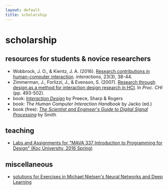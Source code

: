 ```yaml
---
layout: default
title: scholarship
---
```


# scholarship

## resources for students & novice researchers

- Wobbrock, J. O., & Kientz, J. A. (2016). [Research contributions in human-computer interaction](https://interactions.acm.org/archive/view/may-june-2016/research-contribution-in-human-computer-interaction). *interactions*, 23(3), 38-44.
- Zimmerman, J., Forlizzi, J., & Evenson, S. (2007). [Research through design as a method for interaction design research in HCI](http://dl.acm.org/citation.cfm?id=1240704). In *Proc. CHI* (pp. 493-502).
- book: *[Interaction Design](http://www.id-book.com/)* by Preece, Sharp & Rogers
- book: *The Human Computer Interaction Handbook* by Jacko (ed.)
- book (free): *[The Scientist and Engineer's Guide to Digital Signal Processing](http://www.dspguide.com/)* by Smith

## teaching

- [Labs and Assignments for "MAVA 337 Introduction to Programming for Design" (Koç University, 2016 Spring)](/scholarship/mava337-2016spring/)

## miscellaneous

- [solutions for Exercises in Michael Nielsen's Neural Networks and Deep Learning](/scholarship/nndl/)

